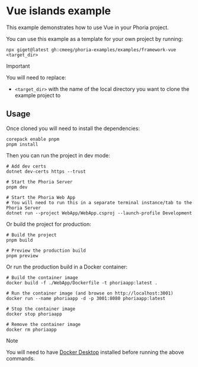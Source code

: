 # Vue islands example

This example demonstrates how to use Vue in your Phoria project.

You can use this example as a template for your own project by running:

```shell
npx giget@latest gh:cmeeg/phoria-examples/examples/framework-vue <target_dir>
```

> [!IMPORTANT]
> You will need to replace:
> * `<target_dir>` with the name of the local directory you want to clone the example project to

## Usage

Once cloned you will need to install the dependencies:

```shell
corepack enable pnpm
pnpm install
```

Then you can run the project in dev mode:

```shell
# Add dev certs
dotnet dev-certs https --trust

# Start the Phoria Server
pnpm dev

# Start the Phoria Web App
# You will need to run this in a separate terminal instance/tab to the Phoria Server
dotnet run --project WebApp/WebApp.csproj --launch-profile Development
```

Or build the project for production:

```shell
# Build the project
pnpm build

# Preview the production build
pnpm preview
```

Or run the production build in a Docker container:

```shell
# Build the container image
docker build -f ./WebApp/Dockerfile -t phoriaapp:latest .

# Run the container image (and browse on http://localhost:3001)
docker run --name phoriaapp -d -p 3001:8080 phoriaapp:latest

# Stop the container image
docker stop phoriaapp

# Remove the container image
docker rm phoriaapp
```

> [!NOTE]
> You will need to have [Docker Desktop](https://docs.docker.com/desktop/) installed before running the above commands.
